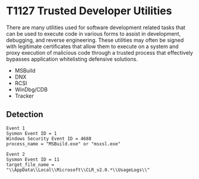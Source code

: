 # T1127 Trusted Developer Utilities
There are many utilities used for software development related tasks that can be used to execute code in various forms to assist in development, debugging, and reverse engineering. These utilities may often be signed with legitimate certificates that allow them to execute on a system and proxy execution of malicious code through a trusted process that effectively bypasses application whitelisting defensive solutions.
* MSBuild
* DNX
* RCSI
* WinDbg/CDB
* Tracker

## Detection
```
Event 1
Sysmon Event ID = 1
Windows Security Event ID = 4688
process_name = "MSBuild.exe" or "msxsl.exe"

Event 2
Sysmon Event ID = 11
target_file_name = "\\AppData\\Local\\Microsoft\\CLR_v2.0.*\\UsageLogs\\"
```
